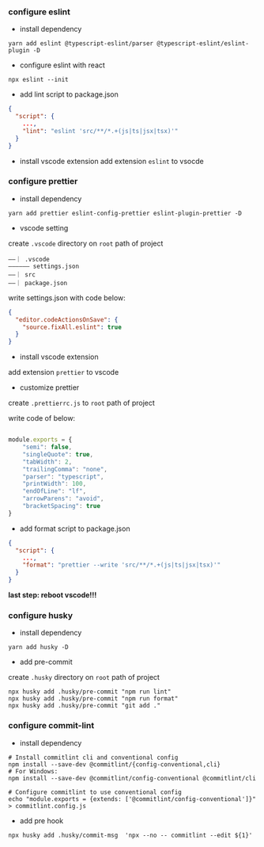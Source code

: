 ### configure eslint

- install dependency

```shell
yarn add eslint @typescript-eslint/parser @typescript-eslint/eslint-plugin -D
```

- configure eslint with react

```shell
npx eslint --init
```

- add lint script to package.json

```json
{
  "script": {
    ...,
    "lint": "eslint 'src/**/*.+(js|ts|jsx|tsx)'"
  }
}
```

- install vscode extension
add extension `eslint` to vsocde

### configure prettier

- install dependency

```shell
yarn add prettier eslint-config-prettier eslint-plugin-prettier -D
```

- vscode setting

create `.vscode` directory on `root` path of project

```
——｜ .vscode
—————— settings.json
——｜ src
——｜ package.json
```

write settings.json with code below:

```json
{
  "editor.codeActionsOnSave": {
    "source.fixAll.eslint": true
  }
}
```

- install vscode extension

add extension `prettier` to vscode

- customize prettier

create `.prettierrc.js` to `root` path of project

write code of below:

```javascript

module.exports = {
    "semi": false,
    "singleQuote": true,
    "tabWidth": 2,
    "trailingComma": "none",
    "parser": "typescript",
    "printWidth": 100,
    "endOfLine": "lf",
    "arrowParens": "avoid",
    "bracketSpacing": true
}
```

- add format script to package.json

```json
{
  "script": {
    ...,
    "format": "prettier --write 'src/**/*.+(js|ts|jsx|tsx)'"
  }
}
```

**last step: reboot vscode!!!**

### configure husky

- install dependency

```shell
yarn add husky -D
```

- add pre-commit

create `.husky` directory on `root` path of project

```shell
npx husky add .husky/pre-commit "npm run lint"
npx husky add .husky/pre-commit "npm run format"
npx husky add .husky/pre-commit "git add ."
```

### configure commit-lint

- install dependency

```
# Install commitlint cli and conventional config
npm install --save-dev @commitlint/{config-conventional,cli}
# For Windows:
npm install --save-dev @commitlint/config-conventional @commitlint/cli

# Configure commitlint to use conventional config
echo "module.exports = {extends: ['@commitlint/config-conventional']}" > commitlint.config.js
```

- add pre hook
``` shell
npx husky add .husky/commit-msg  'npx --no -- commitlint --edit ${1}'
```


